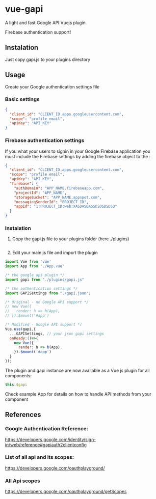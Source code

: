 # vue-gapi
A light and fast Google API Vuejs plugin. 

Firebase authentication support!

## Instalation

Just copy gapi.js to your plugins directory

## Usage

Create your Google authentication settings file

### Basic settings

``` json
{
  "client_id": "CLIENT_ID.apps.googleusercontent.com",
  "scope": "profile email",
  "apiKey": "API_KEY"
}
```

### Firebase authentication settings
If you what your users to signin in your Google Firebase application you must include the Firebase settings by adding the firebase object to the :
 
``` json
{
  "client_id": "CLIENT_ID.apps.googleusercontent.com",
  "scope": "profile email",
  "apiKey": "API_KEY",
  "firebase": {
    "authDomain": "APP_NAME.firebaseapp.com",
    "projectId": "APP_NAME",
    "storageBucket": "APP_NAME.appspot.com",
    "messagingSenderId": "PROJECT_ID",
    "appId": "1:PROJECT_ID:web:XASDASDASSDSDSDSDSD"
  }
}
```

### Instalation
1. Copy the gapi.js file to your plugins folder (here ./plugins)
``` bash

```
2. Edit your main.js file and import the plugin

``` javascript
import Vue from 'vue'
import App from './App.vue'

/* the google api plugin */
import gapi from "./plugins/gapi.js"

/* the authentication settings */
import GAPISettings from "./gapi.json";

/* Original - no Google API support */
// new Vue({
//   render: h => h(App),
// }).$mount('#app')

/* Modified - Google API support */
Vue.use(gapi,{
  ...GAPISettings, // your json gapi settings
  onReady:()=>{
    new Vue({
      render: h => h(App),
    }).$mount('#app')
  }
});
```

The plugin and gapi instance are now available as a Vue js plugin for all components:

``` javascript
this.$gapi
```

Check example App for details on how to handle API methods from your component 

## References

### Google Authentication Reference:
  https://developers.google.com/identity/sign-in/web/reference#gapiauth2clientconfig
  
### List of all api and its scopes:
  https://developers.google.com/oauthplayground/

### All Api scopes
  https://developers.google.com/oauthplayground/getScopes
  
